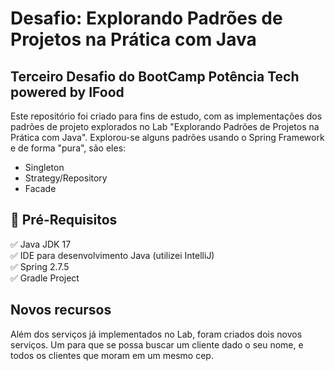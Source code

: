 # Desafio: Explorando Padrões de Projetos na Prática com Java
## Terceiro Desafio do BootCamp Potência Tech powered by IFood

Este repositório foi criado para fins de estudo, com as implementações dos padrões de projeto explorados no Lab "Explorando Padrões de Projetos na Prática com Java". Explorou-se alguns padrões usando o Spring Framework e de forma "pura", são eles:
- Singleton
- Strategy/Repository
- Facade

## 🛑 Pré-Requisitos

<p>
✅ Java JDK 17<br>
✅ IDE para desenvolvimento Java (utilizei IntelliJ)<br>
✅ Spring 2.7.5 <br>
✅ Gradle Project <br>
</p>

## Novos recursos
Além dos serviços já implementados no Lab, foram criados dois novos serviços. Um para que se possa buscar um cliente dado o seu nome, e todos os clientes que moram em um mesmo cep. 